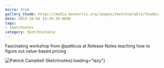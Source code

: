 ```yaml
---
micro: true
gallery_thumb: https://media.bennorris.org/images/sketchnotable/thumbs/release-notes-2019-campbell.jpg
date: 2019-10-04 14:34:20-0600
tags:
- sketchnotes
category: Sketchnotable
---
```


Fascinating workshop from @patticus at Release Notes teaching how to figure out value-based pricing

![Patrick Campbell Sketchnotes](https://media.bennorris.org/images/sketchnotable/release-notes-2019/release-notes-2019-campbell.jpg){:loading="lazy"}